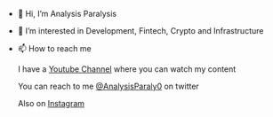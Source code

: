 - 👋 Hi, I’m Analysis Paralysis
- 👀 I’m interested in Development, Fintech, Crypto and Infrastructure
- 📫 How to reach me 

  I have a [Youtube Channel](https://www.youtube.com/channel/UC820jDWSmEkbTTCEfT4ZyfQ) where you can watch my content
 
  You can reach to me [@AnalysisParaly0](https://twitter.com/AnalysisParaly0) on twitter
 
  Also on [Instagram](https://www.instagram.com/analysisparalysis0/)
